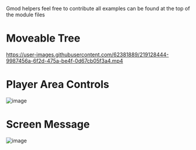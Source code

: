 Gmod helpers feel free to contribute
all examples can be found at the top of the module files

# Moveable Tree

https://user-images.githubusercontent.com/62381889/219128444-9987456a-6f2d-475a-be4f-0d67cb05f3a4.mp4

# Player Area Controls

![image](https://github.com/lord-sugarv2/Gmod-Helpers/assets/62381889/3fa551e0-9950-4f4c-97a0-2c150089eec1)

# Screen Message

![image](https://github.com/lord-sugarv2/Gmod-Helpers/assets/62381889/d3627b0f-4419-4f68-a088-7f874e264c94)
